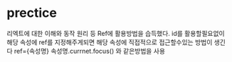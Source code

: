 # prectice

리엑트에 대한 이해와 동작 원리 등 
Ref에 활용방법을 습득했다.
id를 활용할필요없이 해당 속성에 ref를 지정해주게되면 해당 속성에 직접적으로 접근할수있는 방법이 생긴다
ref={속성명} 
속성명.currnet.focus() 와 같은방법을 사용
